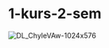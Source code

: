# 1-kurs-2-sem
![DL_ChyleVAw-1024x576](https://user-images.githubusercontent.com/67041431/221421045-fd0ea6ae-7630-48e7-86c4-b0ef9bc63696.jpg)
